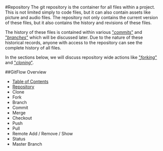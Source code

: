 #Repository
The git repository is the container for all files within a project. 
This is not limited simply to code files, but it can also contain assets like picture and audio files. 
The repository not only contains the current version of these files, but it also contains the history and revisions of these files.
     
The history of these files is contained within various ["*commits*"]() and ["*branches*"]() which will be discussed later.
Due to the nature of these historical records, anyone with access to the repository can see the complete history of all files. 

In the sections below, we will discuss repository wide actions like ["*forking*"]() and ["*cloning*"]().

##GitFlow Overview
* [Table of Contents](./README.MD)
* [Repository](./Repository.md)
* Clone
* Fork
* Branch
* Commit
* Merge
* Checkout
* Push
* Pull 
* Remote Add / Remove / Show
* Status
* Master Branch